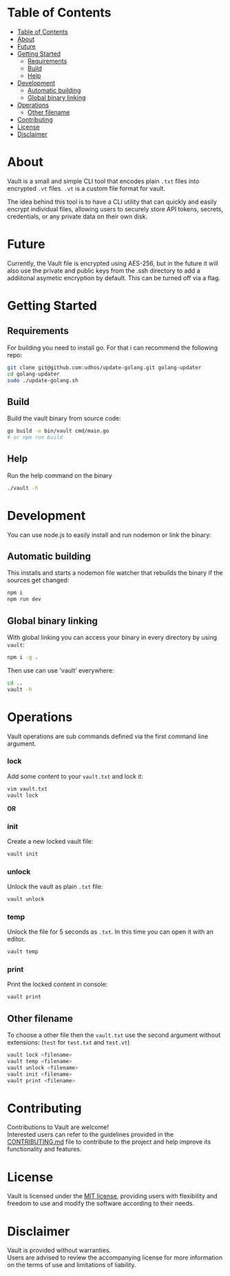 # Table of Contents
- [Table of Contents](#table-of-contents)
- [About](#about)
- [Future](#future)
- [Getting Started](#getting-started)
  - [Requirements](#requirements)
  - [Build](#build)
  - [Help](#help)
- [Development](#development)
  - [Automatic building](#automatic-building)
  - [Global binary linking](#global-binary-linking)
- [Operations](#operations)
  - [Other filename](#other-filename)
- [Contributing](#contributing)
- [License](#license)
- [Disclaimer](#disclaimer)

# About
Vault is a small and simple CLI tool that encodes plain `.txt` files into encrypted `.vt` files.
`.vt` is a custom file format for vault.

The idea behind this tool is to have a CLI utility that can quickly and easily encrypt individual files, allowing users to securely store API tokens, secrets, credentials, or any private data on their own disk.

# Future
Currently, the Vault file is encrypted using AES-256, but in the future it will also use the private and public keys from the .ssh directory to add a addiitonal asymetic encryption by default.
This can be turned off via a flag.

# Getting Started
## Requirements
For building you need to install go.
For that i can recommend the following repo:
```sh
git clone git@github.com:udhos/update-golang.git golang-updater
cd golang-updater
sudo ./update-golang.sh
```

## Build
Build the vault binary from source code:
```sh
go build -o bin/vault cmd/main.go
# or npm run build
```

## Help
Run the help command on the binary
```sh
./vault -h
```

# Development
You can use node.js to easily install and run nodemon or link the binary:

## Automatic building
This installs and starts a nodemon file watcher that rebuilds the binary if the sources get changed:
```sh
npm i
npm run dev
```

## Global binary linking
With global linking you can access your binary in every directory by using `vault`:
```sh
npm i -g .
```
Then use can use 'vault' everywhere:
```sh
cd ..
vault -h
```

# Operations
Vault operations are sub commands defined via the first command line argument.

### lock
Add some content to your `vault.txt` and lock it:
```sh
vim vault.txt
vault lock
```

**OR**

### init
Create a new locked vault file:
```sh
vault init
```

### unlock
Unlock the vault as plain `.txt` file:
```sh
vault unlock
```

### temp
Unlock the file for 5 seconds as `.txt`.
In this time you can open it with an editor.
```sh
vault temp
```

### print
Print the locked content in console:
```sh
vault print
```

## Other filename
To choose a other file then the `vault.txt` use the second argument without extensions:
(`test` for `test.txt` and `test.vt`)
 ```sh
vault lock <filename>
vault temp <filename>
vault unlock <filename>
vault init <filename>
vault print <filename>
```

# Contributing
Contributions to Vault are welcome!  
Interested users can refer to the guidelines provided in the [CONTRIBUTING.md](CONTRIBUTING.md) file to contribute to the project and help improve its functionality and features.

# License
Vault is licensed under the [MIT license](LICENSE), providing users with flexibility and freedom to use and modify the software according to their needs.

# Disclaimer
Vault is provided without warranties.  
Users are advised to review the accompanying license for more information on the terms of use and limitations of liability.
